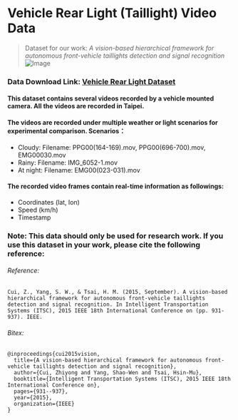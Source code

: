 # Vehicle Rear Light (Taillight) Video Data

> Dataset for our work: *A vision-based hierarchical framework for autonomous front-vehicle taillights detection and signal recognition*
![Image](https://github.com/zhiyongc/Vehicle-Rear-Light-Data/blob/master/framework.png)
### Data Download Link: [Vehicle Rear Light Dataset](https://drive.google.com/drive/folders/1Ms8fEpXBlWMVXpPvHbWTqWiHNB6-qaJy?usp=sharing)
#### This dataset contains several videos recorded by a vehicle mounted camera. All the videos are recorded in Taipei.
#### The videos are recorded under multiple weather or light scenarios for experimental comparison. Scenarios：
* Cloudy: Filename: PPG00(164-169).mov, PPG00(696-700).mov, EMG00030.mov
* Rainy: Filename: IMG_6052-1.mov
* At night: Filename: EMG00(023-031).mov
#### The recorded video frames contain real-time information as followings:
* Coordinates (lat, lon)
* Speed (km/h)
* Timestamp
### Note: This data should only be used for research work. If you use this dataset in your work, please cite the following reference:
###### Reference:
`
Cui, Z., Yang, S. W., & Tsai, H. M. (2015, September). A vision-based hierarchical framework for autonomous front-vehicle taillights detection and signal recognition. In Intelligent Transportation Systems (ITSC), 2015 IEEE 18th International Conference on (pp. 931-937). IEEE.
`
###### Bitex:
```
@inproceedings{cui2015vision,
  title={A vision-based hierarchical framework for autonomous front-vehicle taillights detection and signal recognition},
  author={Cui, Zhiyong and Yang, Shao-Wen and Tsai, Hsin-Mu},
  booktitle={Intelligent Transportation Systems (ITSC), 2015 IEEE 18th International Conference on},
  pages={931--937},
  year={2015},
  organization={IEEE}
}
```
